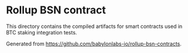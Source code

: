 # Rollup BSN contract

This directory contains the compiled artifacts for smart contracts used in BTC staking integration tests.

Generated from <https://github.com/babylonlabs-io/rollup-bsn-contracts>.
